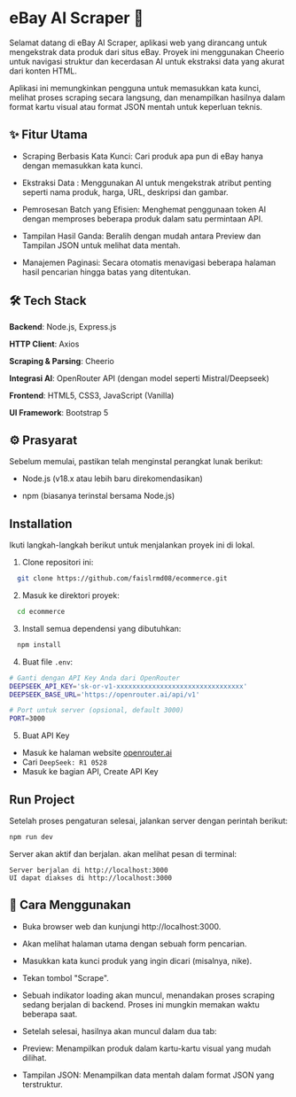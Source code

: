 
# eBay AI Scraper 🤖

Selamat datang di eBay AI Scraper, aplikasi web yang dirancang untuk mengekstrak data produk dari situs eBay. Proyek ini menggunakan Cheerio untuk navigasi struktur dan kecerdasan AI untuk ekstraksi data yang akurat dari konten HTML.

Aplikasi ini memungkinkan pengguna untuk memasukkan kata kunci, melihat proses scraping secara langsung, dan menampilkan hasilnya dalam format kartu visual  atau format JSON mentah untuk keperluan teknis.


## ✨ Fitur Utama

- Scraping Berbasis Kata Kunci: Cari produk apa pun di eBay hanya dengan memasukkan kata kunci.

- Ekstraksi Data : Menggunakan AI untuk mengekstrak atribut penting seperti nama produk, harga, URL, deskripsi dan gambar.

- Pemrosesan Batch yang Efisien: Menghemat penggunaan token AI dengan memproses beberapa produk dalam satu permintaan API.

- Tampilan Hasil Ganda: Beralih dengan mudah antara Preview dan Tampilan JSON untuk melihat data mentah.

- Manajemen Paginasi: Secara otomatis menavigasi beberapa halaman hasil pencarian hingga batas yang ditentukan.


## 🛠️ Tech Stack


**Backend**: Node.js, Express.js

**HTTP Client**: Axios

**Scraping & Parsing**: Cheerio

**Integrasi AI**: OpenRouter API (dengan model seperti Mistral/Deepseek)

**Frontend**: HTML5, CSS3, JavaScript (Vanilla)

**UI Framework**: Bootstrap 5


## ⚙️ Prasyarat

Sebelum memulai, pastikan telah menginstal perangkat lunak berikut:

- Node.js (v18.x atau lebih baru direkomendasikan)

- npm (biasanya terinstal bersama Node.js)
## Installation

Ikuti langkah-langkah berikut untuk menjalankan proyek ini di lokal.

1. Clone repositori ini:
```bash
  git clone https://github.com/faislrmd08/ecommerce.git
```
2. Masuk ke direktori proyek:
```bash
  cd ecommerce
```
3. Install semua dependensi yang dibutuhkan:
```bash
  npm install
```
4. Buat file ```.env```:
```bash
# Ganti dengan API Key Anda dari OpenRouter
DEEPSEEK_API_KEY='sk-or-v1-xxxxxxxxxxxxxxxxxxxxxxxxxxxxxxxx'
DEEPSEEK_BASE_URL='https://openrouter.ai/api/v1'

# Port untuk server (opsional, default 3000)
PORT=3000
```
5. Buat API Key
- Masuk ke halaman website [openrouter.ai](https://openrouter.ai/)
- Cari ```DeepSeek: R1 0528```
- Masuk ke bagian API, Create API Key

## Run Project
Setelah proses pengaturan selesai, jalankan server dengan perintah berikut:
```bash
npm run dev
```
Server akan aktif dan berjalan. akan melihat pesan di terminal:
```
Server berjalan di http://localhost:3000
UI dapat diakses di http://localhost:3000
```
## 📖 Cara Menggunakan

- Buka browser web dan kunjungi http://localhost:3000.

- Akan melihat halaman utama dengan sebuah form pencarian.

- Masukkan kata kunci produk yang ingin dicari (misalnya, nike).

- Tekan tombol "Scrape".

- Sebuah indikator loading akan muncul, menandakan proses scraping sedang berjalan di backend. Proses ini mungkin memakan waktu beberapa saat.

- Setelah selesai, hasilnya akan muncul dalam dua tab:

- Preview: Menampilkan produk dalam kartu-kartu visual yang mudah dilihat.

- Tampilan JSON: Menampilkan data mentah dalam format JSON yang terstruktur.

